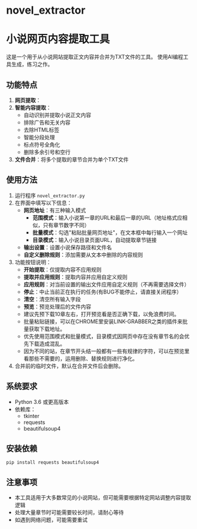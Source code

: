 # novel_extractor
# 小说网页内容提取工具

这是一个用于从小说网站提取正文内容并合并为TXT文件的工具。
使用AI编程工具生成，练习之作。

## 功能特点

1. **网页提取**：
2. **智能内容提取**：
   - 自动识别并提取小说正文内容
   - 排除广告和无关内容
   - 去除HTML标签
   - 智能分段处理
   - 标点符号全角化
   - 删除多余引号和空行
3. **文件合并**：将多个提取的章节合并为单个TXT文件

## 使用方法

1. 运行程序 `novel_extractor.py`
2. 在界面中填写以下信息：
   - **网页地址**：有三种输入模式
     - **范围模式**：输入小说第一章的URL和最后一章的URL（地址格式应相似，只有章节数字不同）
     - **批量模式**：勾选"粘贴批量网页地址"，在文本框中每行输入一个网址
     - **目录模式**：输入小说目录页面URL，自动提取章节链接
   - **输出设置**：设置小说保存路径和文件名
   - **自定义删除规则**：添加需要从文本中删除的内容规则
3. 功能按钮说明：
   - **开始提取**：仅提取内容不应用规则
   - **提取并应用规则**：提取内容并应用自定义规则
   - **应用规则**：对当前设置的输出文件应用自定义规则（不再需要选择文件）
   - **停止**：中止当前正在执行的任务(有BUG不能停止，请直接关闭程序）
   - **清空**：清空所有输入字段
   - **预览**：预览处理后的文件内容
   - 建议先预下载10章左右，打开预览看是否正确下载，以免浪费时间。
   - 批量粘贴链接，可以在CHROME里安装LINK-GRABBER之类的插件来批量获取下载地址。
   - 优先使用范围模式和批量模式，目录模式因网页中存在没有章节名的会优先下载造成混乱。
   - 因为不同的站，在章节开头结一般都有一些有规律的字符，可以在预览里看那些不需要的，运用删除、替换规则进行净化。
4. 合并前的临时文件，默认在合并文件后会删除。

## 系统要求

- Python 3.6 或更高版本
- 依赖库：
  - tkinter
  - requests
  - beautifulsoup4

## 安装依赖

```
pip install requests beautifulsoup4
```

## 注意事项

- 本工具适用于大多数常见的小说网站，但可能需要根据特定网站调整内容提取逻辑
- 处理大量章节时可能需要较长时间，请耐心等待
- 如遇到网络问题，可能需要重试
